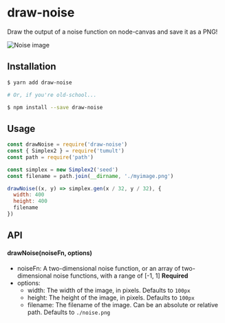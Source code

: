 # draw-noise

Draw the output of a noise function on node-canvas and save it as a PNG!

![Noise image](https://unpkg.com/draw-noise@1.0.1/images/noise.png)

## Installation

```bash
$ yarn add draw-noise

# Or, if you're old-school...

$ npm install --save draw-noise
```

## Usage

```js
const drawNoise = require('draw-noise')
const { Simplex2 } = require('tumult')
const path = require('path')

const simplex = new Simplex2('seed')
const filename = path.join(__dirname, './myimage.png')

drawNoise((x, y) => simplex.gen(x / 32, y / 32), {
  width: 400
  height: 400
  filename
})
```

## API

#### drawNoise(noiseFn, options)

* noiseFn: A two-dimensional noise function, or an array of two-dimensional noise functions, with a range of [-1, 1] **Required**
* options:
  * width: The width of the image, in pixels. Defaults to `100px`
  * height: The height of the image, in pixels. Defaults to `100px`
  * filename: The filename of the image. Can be an absolute or relative path. Defaults to `./noise.png`
